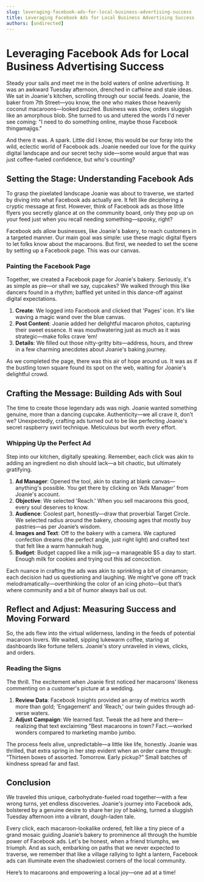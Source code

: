 ```yaml
---
slug: leveraging-facebook-ads-for-local-business-advertising-success
title: Leveraging Facebook Ads for Local Business Advertising Success
authors: [undirected]
---
```



# Leveraging Facebook Ads for Local Business Advertising Success

Steady your sails and meet me in the bold waters of online advertising. It was an awkward Tuesday afternoon, drenched in caffeine and stale ideas. We sat in Joanie's kitchen, scrolling through our social feeds. Joanie, the baker from 7th Street—you know, the one who makes those heavenly coconut macaroons—looked puzzled. Business was slow, orders sluggish like an amorphous blob. She turned to us and uttered the words I'd never see coming: "I need to do something online, maybe those Facebook thingamajigs."

And there it was. A spark. Little did I know, this would be our foray into the wild, eclectic world of Facebook ads. Joanie needed our love for the quirky digital landscape and our secret techy side—some would argue that was just coffee-fueled confidence, but who's counting?

## Setting the Stage: Understanding Facebook Ads

To grasp the pixelated landscape Joanie was about to traverse, we started by diving into what Facebook ads actually are. It felt like deciphering a cryptic message at first. However, think of Facebook ads as those little flyers you secretly glance at on the community board, only they pop up on your feed just when you recall needing something—spooky, right?

Facebook ads allow businesses, like Joanie's bakery, to reach customers in a targeted manner. Our main goal was simple: use these magic digital flyers to let folks know about the macaroons. But first, we needed to set the scene by setting up a Facebook page. This was our canvas.

### Painting the Facebook Page

Together, we created a Facebook page for Joanie's bakery. Seriously, it's as simple as pie—or shall we say, cupcakes? We walked through this like dancers found in a rhythm; baffled yet united in this dance-off against digital expectations.

1. **Create**: We logged into Facebook and clicked that 'Pages' icon. It's like waving a magic wand over the blue canvas.
2. **Post Content**: Joanie added her delightful macaron photos, capturing their sweet essence. It was mouthwatering just as much as it was strategic—make folks crave ‘em!
3. **Details**: We filled out those nitty-gritty bits—address, hours, and threw in a few charming anecdotes about Joanie's baking journey.

As we completed the page, there was this air of hope around us. It was as if the bustling town square found its spot on the web, waiting for Joanie's delightful crowd.

## Crafting the Message: Building Ads with Soul

The time to create those legendary ads was nigh. Joanie wanted something genuine, more than a dancing cupcake. Authenticity—we all crave it, don’t we? Unexpectedly, crafting ads turned out to be like perfecting Joanie's secret raspberry swirl technique. Meticulous but worth every effort.

### Whipping Up the Perfect Ad

Step into our kitchen, digitally speaking. Remember, each click was akin to adding an ingredient no dish should lack—a bit chaotic, but ultimately gratifying.

1. **Ad Manager**: Opened the tool, akin to staring at blank canvas—anything's possible. You get there by clicking on 'Ads Manager' from Joanie's account. 
2. **Objective**: We selected 'Reach.' When you sell macaroons this good, every soul deserves to know. 
3. **Audience**: Coolest part, honestly—draw that proverbial Target Circle. We selected radius around the bakery, choosing ages that mostly buy pastries—as per Joanie’s wisdom.
4. **Images and Text**: Off to the bakery with a camera. We captured confection dreams (the perfect angle, just right light) and crafted text that felt like a warm hannukah hug.
5. **Budget**: Budget capped like a milk jug—a manageable $5 a day to start. Enough milk for cookies and trying out this ad concoction.

Each nuance in crafting the ads was akin to sprinkling a bit of cinnamon; each decision had us questioning and laughing. We might've gone off track melodramatically—overthinking the color of an icing photo—but that’s where community and a bit of humor always bail us out.

## Reflect and Adjust: Measuring Success and Moving Forward

So, the ads flew into the virtual wilderness, landing in the feeds of potential macaroon lovers. We waited, sipping lukewarm coffee, staring at dashboards like fortune tellers. Joanie's story unraveled in views, clicks, and orders.

### Reading the Signs

The thrill. The excitement when Joanie first noticed her macaroons’ likeness commenting on a customer's picture at a wedding.

1. **Review Data**: Facebook Insights provided an array of metrics worth more than gold; 'Engagement' and 'Reach,' our twin guides through ad-verse waters.
2. **Adjust Campaign**: We learned fast. Tweak the ad here and there—realizing that text exclaiming "Best macaroons in town? Fact.—worked wonders compared to marketing mambo jumbo.

The process feels alive, unpredictable—a little like life, honestly. Joanie was thrilled, that extra spring in her step evident when an order came through: “Thirteen boxes of assorted. Tomorrow. Early pickup?” Small batches of kindness spread far and fast.

## Conclusion

We traveled this unique, carbohydrate-fueled road together—with a few wrong turns, yet endless discoveries. Joanie's journey into Facebook ads, bolstered by a genuine desire to share her joy of baking, turned a sluggish Tuesday afternoon into a vibrant, dough-laden tale.

Every click, each macaroon-lookalike ordered, felt like a tiny piece of a grand mosaic guiding Joanie’s bakery to prominence all through the humble power of Facebook ads. Let's be honest, when a friend triumphs, we triumph. And as such, embarking on paths that we never expected to traverse, we remember that like a village rallying to light a lantern, Facebook ads can illuminate even the shadowiest corners of the local community.

Here’s to macaroons and empowering a local joy—one ad at a time!